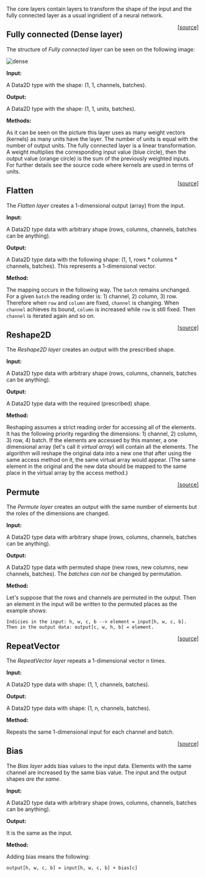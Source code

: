 The core layers contain layers to transform the shape of the input and the fully connected layer as a usual ingridient of a neural network. 

<span style="float:right;"> [[source]](https://github.com/adamtiger/NNSharp/blob/master/NNSharp/Kernels/CPUKernels/Dense2DKernel.cs) </span>
## Fully connected (Dense layer) 

The structure of *Fully connected layer* can be seen on the following image:

![dense](https://drive.google.com/uc?export=download&id=0B97L9zqg-lnwdUtReFNsTHl4Rlk)

**Input:**

A Data2D type with the shape: (1, 1, channels, batches).

**Output:**

A Data2D type with the shape: (1, 1, units, batches).

**Methods:**

As it can be seen on the picture this layer uses as many weight vectors (kernels) as many units have the layer. The number of units is equal with the number of output units. The fully connected layer is a linear transformation. A weight multiplies the corresponding input value (blue circle), then the output value (orange circle) is the sum of the previously weighted inputs. For further details see the source code where kernels are used in terms of units.

<span style="float:right;"> [[source]](https://github.com/adamtiger/NNSharp/blob/master/NNSharp/Kernels/CPUKernels/FlattenKernel.cs) </span>
## Flatten

The *Flatten layer* creates a 1-dimensional output (array) from the input. 

**Input:**

A Data2D type data with arbitrary shape (rows, columns, channels, batches can be anything).

**Output:**

A Data2D type data with the following shape: (1, 1, rows * columns * channels, batches). This represents a 1-dimensional vector.

**Method:**

The mapping occurs in the following way. The `batch` remains unchanged. For a given `batch` the reading order is: 1) channel, 2) column, 3) row. Therefore when `row` and `column` are fixed, `channel` is changing. When `channel` achieves its bound, `column` is increased while `row` is still fixed. Then `channel` is iterated again and so on.

<span style="float:right;"> [[source]](https://github.com/adamtiger/NNSharp/blob/master/NNSharp/Kernels/CPUKernels/Reshape2DKernel.cs) </span>
## Reshape2D

The *Reshape2D layer* creates an output with the prescribed shape.

**Input:**

A Data2D type data with arbitrary shape (rows, columns, channels, batches can be anything).

**Output:**

A Data2D type data with the required (prescribed) shape.

**Method:**

Reshaping assumes a strict reading order for accessing all of the elements. It has the following priority regarding the dimensions: 1) channel, 2) column, 3) row, 4) batch. If the elements are accessed by this manner, a one dimensional array (let's call it *virtual array*) will contain all the elements. The algorithm will reshape the original data into a new one that after using the same access method on it, the same virtual array would appear. (The same element in the original and the new data should be mapped to the same place in the virtual array by the access method.)

<span style="float:right;"> [[source]](https://github.com/adamtiger/NNSharp/blob/master/NNSharp/Kernels/CPUKernels/PermuteKernel.cs) </span>
## Permute

The *Permute layer* creates an output with the same number of elements but the roles of the dimensions are changed.

**Input:**

A Data2D type data with arbitrary shape (rows, columns, channels, batches can be anything).

**Output:**

A Data2D type data with permuted shape (new rows, new columns, new channels, batches). The *batches can not* be changed by permutation. 

**Method:**

Let's suppose that the rows and channels are permuted in the output. Then an element in the input will be written to the permuted places as the example shows:

	Indicies in the input: h, w, c, b --> element = input[h, w, c, b].
	Then in the output data: output[c, w, h, b] = element.


<span style="float:right;"> [[source]](https://github.com/adamtiger/NNSharp/blob/master/NNSharp/Kernels/CPUKernels/RepeatVectorKernel.cs) </span>
## RepeatVector

The *RepeatVector layer* repeats a 1-dimensional vector n times.

**Input:**

A Data2D type data with shape: (1, 1, channels, batches).

**Output:**

A Data2D type data with shape: (1, n, channels, batches).

**Method:**

Repeats the same 1-dimensional input for each channel and batch. 

<span style="float:right;"> [[source]](https://github.com/adamtiger/NNSharp/blob/master/NNSharp/Kernels/CPUKernels/Bias2DKernel.cs#L12) </span>
## Bias

The *Bias layer* adds bias values to the input data. Elements with the same channel are increased by the same bias value. The input and the output shapes *are the same*.

**Input:**

A Data2D type data with arbitrary shape (rows, columns, channels, batches can be anything).

**Output:**

It is the same as the input.

**Method:**

Adding bias  means the following:

	output[h, w, c, b] = input[h, w, c, b] + bias[c]

